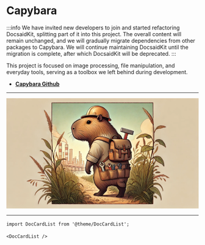 # Capybara

:::info
We have invited new developers to join and started refactoring DocsaidKit, splitting part of it into this project. The overall content will remain unchanged, and we will gradually migrate dependencies from other packages to Capybara. We will continue maintaining DocsaidKit until the migration is complete, after which DocsaidKit will be deprecated.
:::

This project is focused on image processing, file manipulation, and everyday tools, serving as a toolbox we left behind during development.

- [**Capybara Github**](https://github.com/DocsaidLab/Capybara)

---

![title](./resources/title.webp)

---

```mdx-code-block
import DocCardList from '@theme/DocCardList';

<DocCardList />
```
